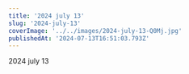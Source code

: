 ```yaml
---
title: '2024 july 13'
slug: '2024-july-13'
coverImage: '../../images/2024-july-13-Q0Mj.jpg'
publishedAt: '2024-07-13T16:51:03.793Z'
---
```


2024 july 13